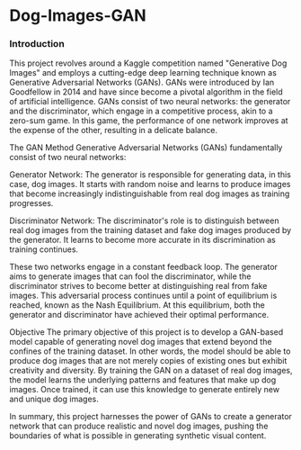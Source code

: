 # Dog-Images-GAN


### Introduction

This project revolves around a Kaggle competition named "Generative Dog Images" and employs a cutting-edge deep learning technique known as Generative Adversarial Networks (GANs). GANs were introduced by Ian Goodfellow in 2014 and have since become a pivotal algorithm in the field of artificial intelligence. GANs consist of two neural networks: the generator and the discriminator, which engage in a competitive process, akin to a zero-sum game. In this game, the performance of one network improves at the expense of the other, resulting in a delicate balance.

The GAN Method Generative Adversarial Networks (GANs) fundamentally consist of two neural networks:

Generator Network: The generator is responsible for generating data, in this case, dog images. It starts with random noise and learns to produce images that become increasingly indistinguishable from real dog images as training progresses.

Discriminator Network: The discriminator's role is to distinguish between real dog images from the training dataset and fake dog images produced by the generator. It learns to become more accurate in its discrimination as training continues.

These two networks engage in a constant feedback loop. The generator aims to generate images that can fool the discriminator, while the discriminator strives to become better at distinguishing real from fake images. This adversarial process continues until a point of equilibrium is reached, known as the Nash Equilibrium. At this equilibrium, both the generator and discriminator have achieved their optimal performance.

Objective The primary objective of this project is to develop a GAN-based model capable of generating novel dog images that extend beyond the confines of the training dataset. In other words, the model should be able to produce dog images that are not merely copies of existing ones but exhibit creativity and diversity. By training the GAN on a dataset of real dog images, the model learns the underlying patterns and features that make up dog images. Once trained, it can use this knowledge to generate entirely new and unique dog images.

In summary, this project harnesses the power of GANs to create a generator network that can produce realistic and novel dog images, pushing the boundaries of what is possible in generating synthetic visual content.
